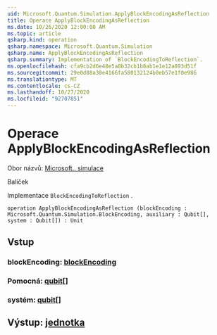 ```yaml
---
uid: Microsoft.Quantum.Simulation.ApplyBlockEncodingAsReflection
title: Operace ApplyBlockEncodingAsReflection
ms.date: 10/26/2020 12:00:00 AM
ms.topic: article
qsharp.kind: operation
qsharp.namespace: Microsoft.Quantum.Simulation
qsharp.name: ApplyBlockEncodingAsReflection
qsharp.summary: Implementation of `BlockEncodingToReflection`.
ms.openlocfilehash: cfa9cb2d6e48e5a8b32cb1b8ab1e1e12a893d51f
ms.sourcegitcommit: 29e0d88a30e4166fa580132124b0eb57e1f0e986
ms.translationtype: MT
ms.contentlocale: cs-CZ
ms.lasthandoff: 10/27/2020
ms.locfileid: "92707851"
---
```

# <a name="applyblockencodingasreflection-operation"></a>Operace ApplyBlockEncodingAsReflection

Obor názvů: [Microsoft.. simulace](xref:Microsoft.Quantum.Simulation)

Balíček [](https://nuget.org/packages/)


Implementace `BlockEncodingToReflection` .

```qsharp
operation ApplyBlockEncodingAsReflection (blockEncoding : Microsoft.Quantum.Simulation.BlockEncoding, auxiliary : Qubit[], system : Qubit[]) : Unit
```


## <a name="input"></a>Vstup

### <a name="blockencoding--blockencoding"></a>blockEncoding: [blockEncoding](xref:Microsoft.Quantum.Simulation.BlockEncoding)




### <a name="auxiliary--qubit"></a>Pomocná: [qubit](xref:microsoft.quantum.lang-ref.qubit)[]




### <a name="system--qubit"></a>systém: [qubit](xref:microsoft.quantum.lang-ref.qubit)[]





## <a name="output--unit"></a>Výstup: [jednotka](xref:microsoft.quantum.lang-ref.unit)

